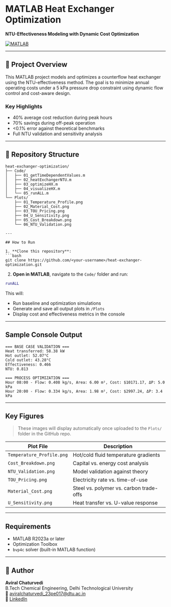 # MATLAB Heat Exchanger Optimization  
**NTU-Effectiveness Modeling with Dynamic Cost Optimization**

[![MATLAB](https://img.shields.io/badge/MATLAB-R2023a-orange)](https://www.mathworks.com/products/matlab.html)

---

## 📌 Project Overview

This MATLAB project models and optimizes a counterflow heat exchanger using the NTU-effectiveness method. The goal is to minimize annual operating costs under a 5 kPa pressure drop constraint using dynamic flow control and cost-aware design.

### Key Highlights
- 40% average cost reduction during peak hours  
- 70% savings during off-peak operation  
- <0.1% error against theoretical benchmarks  
- Full NTU validation and sensitivity analysis

---

## 📂 Repository Structure

```
heat-exchanger-optimization/
├── Code/
│   ├── 01_getTimeDependentValues.m
│   ├── 02_heatExchangerNTU.m
│   ├── 03_optimizeHX.m
│   ├── 04_visualizeHX.m
│   └── 05_runALL.m
└── Plots/
    ├── 01_Temperature_Profile.png
    ├── 02_Material_Cost.png
    ├── 03_TOU_Pricing.png
    ├── 04_U_Sensitivity.png
    ├── 05_Cost_Breakdown.png
    └── 06_NTU_Validation.png

---

## How to Run

1. **Clone this repository**:
```bash
git clone https://github.com/<your-username>/heat-exchanger-optimization.git
```

2. **Open in MATLAB**, navigate to the `Code/` folder and run:
```matlab
runALL
```

This will:
- Run baseline and optimization simulations
- Generate and save all output plots in `/Plots`
- Display cost and effectiveness metrics in the console

---

## Sample Console Output

```
=== BASE CASE VALIDATION ===
Heat transferred: 58.38 kW
Hot outlet: 52.07°C
Cold outlet: 43.28°C
Effectiveness: 0.466
NTU: 0.813

=== PROCESS OPTIMIZATION ===
Hour 08:00 - Flow: 0.408 kg/s, Area: 6.00 m², Cost: $10171.17, ΔP: 5.0 kPa
Hour 20:00 - Flow: 0.334 kg/s, Area: 1.98 m², Cost: $2997.24, ΔP: 3.4 kPa
```

---

## Key Figures

> These images will display automatically once uploaded to the `Plots/` folder in the GitHub repo.

| Plot File               | Description                              |
|-------------------------|------------------------------------------|
| `Temperature_Profile.png` | Hot/cold fluid temperature gradients     |
| `Cost_Breakdown.png`     | Capital vs. energy cost analysis         |
| `NTU_Validation.png`     | Model validation against theory          |
| `TOU_Pricing.png`        | Electricity rate vs. time-of-use         |
| `Material_Cost.png`      | Steel vs. polymer vs. carbon trade-offs  |
| `U_Sensitivity.png`      | Heat transfer vs. U-value response       |

---

## Requirements

- MATLAB R2023a or later  
- Optimization Toolbox  
- `bvp4c` solver (built-in MATLAB function)

---

## 👤 Author

**Aviral Chaturvedi**  
B.Tech Chemical Engineering, Delhi Technological University  
📧 aviralchaturvedi_23pe017@dtu.ac.in  
🔗 [LinkedIn](https://www.linkedin.com/in/aviralchaturvedi)